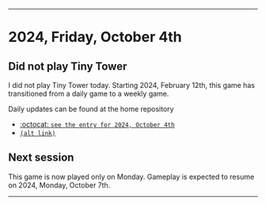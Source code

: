 
***

# 2024, Friday, October 4th

## Did not play Tiny Tower

<!-- TODO: For each weekly entry, make sure the date is correct. The day of the week should be modified in 4 places !-->

I did not play Tiny Tower today. Starting 2024, February 12th, this game has transitioned from a daily game to a weekly game.

Daily updates can be found at the home repository

- [:octocat: `see the entry for 2024, October 4th`](https://github.com/seanpm2001/SeansLifeArchive_Images_TinyTower/tree/master/tiny%20tower/2024/10_October/04/) 
- [`(alt link)`](/tiny%20tower/2024/10_October/04/)

## Next session

This game is now played only on Monday. Gameplay is expected to resume on 2024, Monday, October 7th.

***
